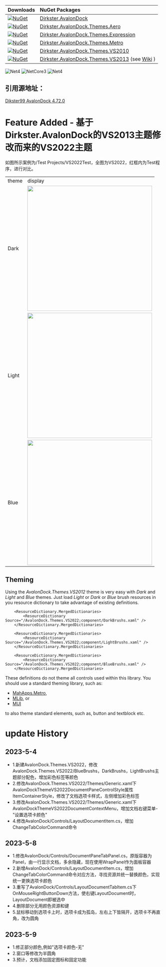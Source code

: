 | Downloads                                                                                                                                               | NuGet Packages
| :------------------------------------------------------------------------------------------------------------------------------------------------------ | :--------------------------------------------------------------------------------
| [![NuGet](https://img.shields.io/nuget/dt/Dirkster.AvalonDock.svg)](http://nuget.org/packages/Dirkster.AvalonDock)                                      | [Dirkster.AvalonDock](http://nuget.org/packages/Dirkster.AvalonDock)
| [![NuGet](https://img.shields.io/nuget/dt/Dirkster.AvalonDock.Themes.Aero.svg)](http://nuget.org/packages/Dirkster.AvalonDock.Themes.Aero)              | [Dirkster.AvalonDock.Themes.Aero](http://nuget.org/packages/Dirkster.AvalonDock.Themes.Aero)
| [![NuGet](https://img.shields.io/nuget/dt/Dirkster.AvalonDock.Themes.Expression.svg)](http://nuget.org/packages/Dirkster.AvalonDock.Themes.Expression)  | [Dirkster.AvalonDock.Themes.Expression](http://nuget.org/packages/Dirkster.AvalonDock.Themes.Expression)
| [![NuGet](https://img.shields.io/nuget/dt/Dirkster.AvalonDock.Themes.Metro.svg)](http://nuget.org/packages/Dirkster.AvalonDock.Themes.Metro)            | [Dirkster.AvalonDock.Themes.Metro](http://nuget.org/packages/Dirkster.AvalonDock.Themes.Metro)
| [![NuGet](https://img.shields.io/nuget/dt/Dirkster.AvalonDock.Themes.VS2010.svg)](http://nuget.org/packages/Dirkster.AvalonDock.Themes.VS2010)          | [Dirkster.AvalonDock.Themes.VS2010](http://nuget.org/packages/Dirkster.AvalonDock.Themes.VS2010)
| [![NuGet](https://img.shields.io/nuget/dt/Dirkster.AvalonDock.Themes.VS2013.svg)](http://nuget.org/packages/Dirkster.AvalonDock.Themes.VS2013)          | [Dirkster.AvalonDock.Themes.VS2013](http://nuget.org/packages/Dirkster.AvalonDock.Themes.VS2013) (see [Wiki](https://github.com/Dirkster99/AvalonDock/wiki/WPF-VS-2013-Dark-Light-Demo-Client) )

![Net4](https://badgen.net/badge/Framework/.Net&nbsp;4/blue) ![NetCore3](https://badgen.net/badge/Framework/NetCore&nbsp;3/blue) ![Net4](https://badgen.net/badge/Framework/.NET&nbsp;5/blue)

## 引用源地址：
[Dikster99 AvalonDock 4.72.0](https://github.com/Dirkster99/AvalonDock/tree/v4.72.0)

# Feature Added - 基于Dirkster.AvalonDock的VS2013主题修改而来的VS2022主题

如图所示案例为/Test Projects/VS2022Test，全图为VS2022，红框内为Test程序，进行对比。

<table width="100%">
   <tr>
      <td>theme</td>
      <td>display</td>
   </tr>
   <tr>
      <td>Dark</td>
      <td><img src="https://gitee.com/liu_meiling/avalon-dock-for-wpf/raw/master/source/VS2022-Dark.png" width="400"></td>
   </tr>
   <tr>
      <td>Light</td>
      <td><img src="https://gitee.com/liu_meiling/avalon-dock-for-wpf/raw/master/source/VS2022-Light.png" width="400"></td>

   </tr>
   <tr>
      <td>Blue</td>
      <td><img src="https://gitee.com/liu_meiling/avalon-dock-for-wpf/raw/master/source/VS2022-Blue.png" width="400"></td>
   </tr>

</table>

## Theming

Using the *AvalonDock.Themes.VS2012* theme is very easy with *Dark* and *Light* and *Blue* themes.
Just load *Light* or *Dark* or *Blue* brush resources in you resource dictionary to take advantage of existing definitions.

```XAML
    <ResourceDictionary.MergedDictionaries>
        <ResourceDictionary Source="/AvalonDock.Themes.VS2022;component/DarkBrushs.xaml" />
    </ResourceDictionary.MergedDictionaries>
```

```XAML
    <ResourceDictionary.MergedDictionaries>
        <ResourceDictionary Source="/AvalonDock.Themes.VS2022;component/LightBrushs.xaml" />
    </ResourceDictionary.MergedDictionaries>
```

```XAML
    <ResourceDictionary.MergedDictionaries>
        <ResourceDictionary Source="/AvalonDock.Themes.VS2022;component/BlueBrushs.xaml" />
    </ResourceDictionary.MergedDictionaries>
```

These definitions do not theme all controls used within this library. You should use a standard theming library, such as:
- [MahApps.Metro](https://github.com/MahApps/MahApps.Metro),
- [MLib](https://github.com/Dirkster99/MLib), or
- [MUI](https://github.com/firstfloorsoftware/mui)

to also theme standard elements, such as, button and textblock etc.

# update History

## 2023-5-4

- 1.新建AvalonDock.Themes.VS2022，修改AvalonDock.Themes.VS2022/BlueBrushs，DarkBrushs，LightBrushs主题部分配色，增加彩色标签等颜色
- 2.修改AvalonDock.Themes.VS2022/Themes/Generic.xaml下AvalonDockThemeVS2022DocumentPaneControlStyle属性ItemContainerStyle，修改了文档选项卡样式，左侧增加彩色标签
- 3.修改AvalonDock.Themes.VS2022/Themes/Generic.xaml下AvalonDockThemeVS2022DocumentContextMenu，增加文档右键菜单-"设置选项卡颜色"
- 4.修改AvalonDock/Controls/LayoutDocumentItem.cs，增加ChangeTabColorCommand命令

## 2023-5-8

- 1.修改AvalonDock/Controls/DocumentPaneTabPanel.cs，原版容器为Panel，由一行显示文档，多余隐藏，现在使用WrapPanel作为面板容器
- 2.新增AvalonDock/Controls/LayoutDocumentItem.cs，增加ChangeTabColorCommand命令对应方法，寻找资源并统一替换颜色，实现统一更换选项卡颜色
- 3.重写了AvalonDock/Controls/LayoutDocumentTabItem.cs下OnMouseRightButtonDown方法，使右键LayoutDocument时，LayoutDocument即被选中
- 4.删除部分无用颜色资源和键
- 5.鼠标移动到选项卡上时，选项卡成为孤岛，左右上下皆隔开，选项卡不再直角，改为圆角

## 2023-5-9

- 1.修正部分颜色,例如"选项卡颜色-无"
- 2.窗口等修改为半圆角
- 3.预计，文档添加固定图标和固定功能




